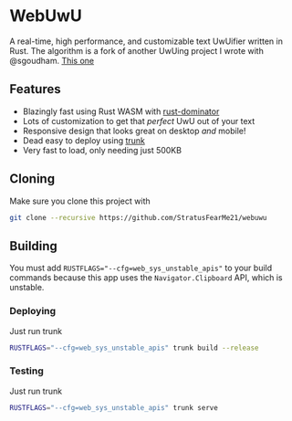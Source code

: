 # WebUwU

A real-time, high performance, and customizable text UwUifier written in Rust. The algorithm
is a fork of another UwUing project I wrote with @sgoudham. [This one](https://github.com/sgoudham/uwuifyy)

## Features

- Blazingly fast using Rust WASM with [rust-dominator](https://github.com/Pauan/rust-dominator)
- Lots of customization to get that *perfect* UwU out of your text
- Responsive design that looks great on desktop *and* mobile!
- Dead easy to deploy using [trunk](https://github.com/thedodd/trunk)
- Very fast to load, only needing just 500KB

## Cloning

Make sure you clone this project with
```sh
git clone --recursive https://github.com/StratusFearMe21/webuwu
```

## Building

You must add `RUSTFLAGS="--cfg=web_sys_unstable_apis"` to your build commands because this app uses the
`Navigator.Clipboard` API, which is unstable.

### Deploying

Just run trunk
```sh
RUSTFLAGS="--cfg=web_sys_unstable_apis" trunk build --release
```

### Testing

Just run trunk
```sh
RUSTFLAGS="--cfg=web_sys_unstable_apis" trunk serve
```